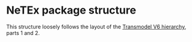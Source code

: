 # NeTEx package structure

This structure loosely follows the layout of the [Transmodel V6 hierarchy](http://www.transmodel-cen.eu/model/index.htm), parts 1 and 2.
